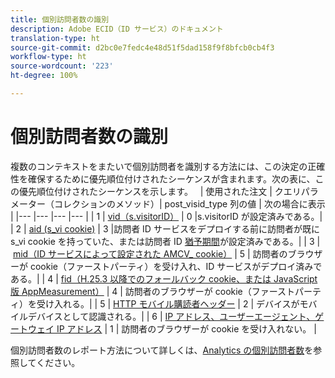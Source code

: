 ```yaml
---
title: 個別訪問者数の識別
description: Adobe ECID（ID サービス）のドキュメント
translation-type: ht
source-git-commit: d2bc0e7fedc4e48d51f5dad158f9f8bfcb0cb4f3
workflow-type: ht
source-wordcount: '223'
ht-degree: 100%

---
```



# 個別訪問者数の識別

複数のコンテキストをまたいで個別訪問者を識別する方法には、この決定の正確性を確保するために優先順位付けされたシーケンスが含まれます。次の表に、この優先順位付けされたシーケンスを示します。
 
| 使用された注文 | クエリパラメーター（コレクションのメソッド）| post_visid_type 列の値 | 次の場合に表示 |
|--- |--- |--- |--- |
| 1 | [vid（s.visitorID）](https://docs.adobe.com/content/help/ja-JP/analytics/technotes/visitor-identification.html) | 0 |s.visitorID が設定済みである。|
| 2 | [aid (s_vi cookie)](https://docs.adobe.com/content/help/ja-JP/analytics/technotes/visitor-identification.html) | 3 |訪問者 ID サービスをデプロイする前に訪問者が既に s_vi cookie を持っていた、または訪問者 ID [猶予期間](https://docs.adobe.com/content/help/ja-JP/id-service/using/reference/analytics-reference/grace-period.html)が設定済みである。|
| 3 | [mid（ID サービスによって設定された AMCV_ cookie）](https://docs.adobe.com/content/help/ja-JP/id-service/using/home.html) | 5 | 訪問者のブラウザーが cookie（ファーストパーティ）を受け入れ、ID サービスがデプロイ済みである。|
| 4 | [fid（H.25.3 以降でのフォールバック cookie、または JavaScript 版 AppMeasurement）](https://docs.adobe.com/content/help/ja-JP/analytics/technotes/visitor-identification.html) | 4 | 訪問者のブラウザーが cookie（ファーストパーティ）を受け入れる。|
| 5 | [HTTP モバイル購読者ヘッダー](https://docs.adobe.com/content/help/ja-JP/analytics/technotes/visitor-identification.html) | 2 | デバイスがモバイルデバイスとして認識される。|
| 6 | [IP アドレス、ユーザーエージェント、ゲートウェイ IP アドレス](https://docs.adobe.com/content/help/ja-JP/analytics/technotes/visitor-identification.html) | 1 | 訪問者のブラウザーが cookie を受け入れない。 |

個別訪問者数のレポート方法について詳しくは、[Analytics の個別訪問者数](https://docs.adobe.com/content/help/ja-JP/analytics/components/variables/dimensions-reports/reports-unique-visitors-v15-dsc.html)を参照してください。
